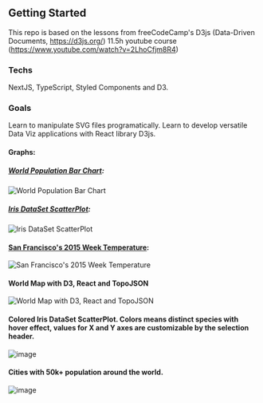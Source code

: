 ## Getting Started

This repo is based on the lessons from freeCodeCamp's D3js (Data-Driven Documents, https://d3js.org/) 11.5h youtube course (https://www.youtube.com/watch?v=2LhoCfjm8R4)

### Techs

NextJS, TypeScript, Styled Components and D3.

### Goals

Learn to manipulate SVG files programatically.
Learn to develop versatile Data Viz applications with React library D3js.


#### Graphs:
##### [World Population Bar Chart](https://gist.githubusercontent.com/Psychobellic/5ce889f0e43d5cb46bd5f3695f2177bc/raw/UN_Population_2019.csv): 
![World Population Bar Chart](https://user-images.githubusercontent.com/43976069/152383542-0763f394-b680-461a-893e-609195d7cc88.png)

##### [Iris DataSet ScatterPlot](https://gist.githubusercontent.com/Psychobellic/b6e4c1f7a902e40aea322eb4f20270d1/raw/iris.csv): 
![Iris DataSet ScatterPlot](https://user-images.githubusercontent.com/43976069/152539469-f1fcb6cb-33a0-4524-9ab4-38390c532e24.png)

#### [San Francisco's 2015 Week Temperature](https://gist.githubusercontent.com/Psychobellic/f2410a60233fc28cc67456dd1402ddb0/raw/week_temperature_sf.csv):
![San Francisco's 2015 Week Temperature](https://user-images.githubusercontent.com/43976069/152638767-8221f997-e45f-4587-b947-33deb6b9be0d.png)

#### World Map with D3, React and TopoJSON
![World Map with D3, React and TopoJSON](https://user-images.githubusercontent.com/43976069/152642435-d2c345b1-dc2e-4887-99e2-99cb1d06a5d5.png)

#### Colored Iris DataSet ScatterPlot. Colors means distinct species with hover effect, values for X and Y axes are customizable by the selection header.
![image](https://user-images.githubusercontent.com/43976069/153305453-f60dc812-2ba4-4696-a8ee-9df1946fa983.png)

#### Cities with 50k+ population around the world.
![image](https://user-images.githubusercontent.com/43976069/153246653-0081131b-cd63-4afa-9bc1-38f1783dde7f.png)

